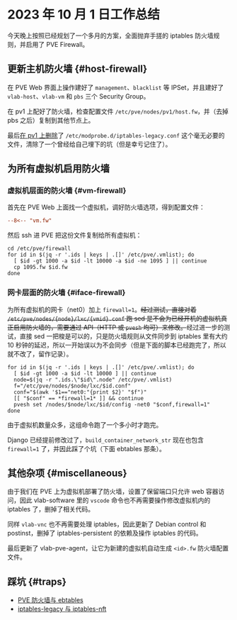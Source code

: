 # 2023 年 10 月 1 日工作总结

今天晚上按照已经规划了一个多月的方案，全面抛弃手搓的 iptables 防火墙规则，并启用了 PVE Firewall。

## 更新主机防火墙 {#host-firewall}

在 PVE Web 界面上操作建好了 `management`、`blacklist` 等 IPSet，并且建好了 `vlab-host`、`vlab-vm` 和 `pbs` 三个 Security Group。

在 pv1 上配好了防火墙，检查配置文件 `/etc/pve/nodes/pv1/host.fw`，并（去掉 pbs 之后）复制到其他节点上。

最后[在 pv1 上删除](../networking/firewall.md#previous)了 `/etc/modprobe.d/iptables-legacy.conf` 这个毫无必要的文件，清除了一个曾经给自己埋下的坑（但是幸亏记住了）。

## 为所有虚拟机启用防火墙

### 虚拟机层面的防火墙 {#vm-firewall}

首先在 PVE Web 上面找一个虚拟机，调好防火墙选项，得到配置文件：

```ini title="/etc/pve/firewall/1095.fw"
--8<-- "vm.fw"
```

然后 ssh 进 PVE 把这份文件复制给所有虚拟机：

```shell
cd /etc/pve/firewall
for id in $(jq -r '.ids | keys | .[]' /etc/pve/.vmlist); do
  [ $id -gt 1000 -a $id -lt 10000 -a $id -ne 1095 ] || continue
  cp 1095.fw $id.fw
done
```

### 网卡层面的防火墙 {#iface-firewall}

为所有虚拟机的网卡（net0）加上 `firewall=1`。<s>经过测试，直接对着 `/etc/pve/nodes/{node}/lxc/{vmid}.conf` 跑 sed 是不会为已经开机的虚拟机真正启用防火墙的，需要通过 API（HTTP 或 `pvesh` 均可）来修改。</s>经过进一步的测试，直接 sed 一把梭是可以的，只是防火墙规则从文件同步到 iptables 里有大约 10 秒钟的延迟，所以一开始误以为不会同步（但是下面的脚本已经跑完了，所以就不改了，留作记录）。

```shell
for id in $(jq -r '.ids | keys | .[]' /etc/pve/.vmlist); do
  [ $id -gt 1000 -a $id -lt 10000 ] || continue
  node=$(jq -r ".ids.\"$id\".node" /etc/pve/.vmlist)
  f="/etc/pve/nodes/$node/lxc/$id.conf"
  conf="$(awk '$1=="net0:"{print $2}' "$f")"
  [[ "$conf" == *firewall=1* ]] && continue
  pvesh set /nodes/$node/lxc/$id/config -net0 "$conf,firewall=1"
done
```

由于虚拟机数量众多，这组命令跑了一个多小时才跑完。

Django 已经提前修改过了，`build_container_network_str` 现在也包含 `firewall=1` 了，并因此踩了个坑（下面 ebtables 那条）。

## 其他杂项 {#miscellaneous}

由于我们在 PVE 上为虚拟机部署了防火墙，设置了保留端口只允许 web 容器访问，因此 vlab-software 里的 `vscode` 命令也不再需要操作修改虚拟机内的 iptables 了，删掉了相关代码。

同样 `vlab-vnc` 也不再需要处理 iptables，因此更新了 Debian control 和 postinst，删掉了 iptables-persistent 的依赖及操作 iptables 的代码。

最后更新了 vlab-pve-agent，让它为新建的虚拟机自动生成 `<id>.fw` 防火墙配置文件。

## 踩坑 {#traps}

- [PVE 防火墙与 ebtables](../traps.md#pve-fwbr)
- [iptables-legacy 与 iptables-nft](../traps.md#iptables-legacy-nft)
